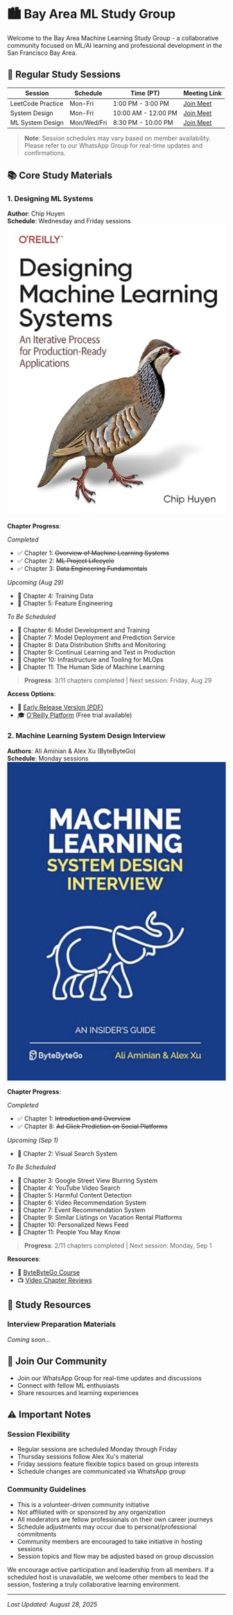 # 🏙️ Bay Area ML Study Group

Welcome to the Bay Area Machine Learning Study Group - a collaborative community focused on ML/AI learning and professional development in the San Francisco Bay Area.

## 📅 Regular Study Sessions

| Session | Schedule | Time (PT) | Meeting Link |
|---------|----------|-----------|--------------|
| LeetCode Practice | Mon-Fri | 1:00 PM - 3:00 PM | [Join Meet](https://meet.google.com/coj-xsef-aem) |
| System Design | Mon-Fri | 10:00 AM - 12:00 PM | [Join Meet](https://meet.google.com/coj-xsef-aem) |
| ML System Design | Mon/Wed/Fri | 8:30 PM - 10:00 PM | [Join Meet](https://meet.google.com/coj-xsef-aem) |

> **Note**: Session schedules may vary based on member availability. Please refer to our WhatsApp Group for real-time updates and confirmations.

## 📚 Core Study Materials

### 1. Designing ML Systems
**Author**: Chip Huyen  
**Schedule**: Wednesday and Friday sessions  
![Designing ML Systems](doc/DesignMLSystems.png)

**Chapter Progress**:

*Completed*
- ✅ Chapter 1: ~~Overview of Machine Learning Systems~~
- ✅ Chapter 2: ~~ML Project Lifecycle~~
- ✅ Chapter 3: ~~Data Engineering Fundamentals~~

*Upcoming (Aug 29)*
- 📅 Chapter 4: Training Data
- 📅 Chapter 5: Feature Engineering

*To Be Scheduled*
- 📘 Chapter 6: Model Development and Training
- 📘 Chapter 7: Model Deployment and Prediction Service
- 📘 Chapter 8: Data Distribution Shifts and Monitoring
- 📘 Chapter 9: Continual Learning and Test in Production
- 📘 Chapter 10: Infrastructure and Tooling for MLOps
- 📘 Chapter 11: The Human Side of Machine Learning

> **Progress**: 3/11 chapters completed | Next session: Friday, Aug 29

**Access Options**:
- 📖 [Early Release Version (PDF)](https://32931414.s21i.faiusr.com/61/ABUIABA9GAAglOm9ugYomtWegAU.pdf)
- 🎓 [O'Reilly Platform](https://learning.oreilly.com/library/view/designing-machine-learning/9781098107956/ch01.html) (Free trial available)

### 2. Machine Learning System Design Interview
**Authors**: Ali Aminian & Alex Xu (ByteByteGo)  
**Schedule**: Monday sessions  
![ML System Design Interview Guide](doc/MLSystemDesignInterviewInsidersGuide.png)

**Chapter Progress**:

*Completed*
- ✅ Chapter 1: ~~Introduction and Overview~~
- ✅ Chapter 8: ~~Ad Click Prediction on Social Platforms~~

*Upcoming (Sep 1)*
- 📅 Chapter 2: Visual Search System

*To Be Scheduled*
- 📘 Chapter 3: Google Street View Blurring System
- 📘 Chapter 4: YouTube Video Search
- 📘 Chapter 5: Harmful Content Detection
- 📘 Chapter 6: Video Recommendation System
- 📘 Chapter 7: Event Recommendation System
- 📘 Chapter 9: Similar Listings on Vacation Rental Platforms
- 📘 Chapter 10: Personalized News Feed
- 📘 Chapter 11: People You May Know

> **Progress**: 2/11 chapters completed | Next session: Monday, Sep 1


**Resources**:
- 🔗 [ByteByteGo Course](https://bytebytego.com/courses/machine-learning-system-design-interview/visual-search-system)
- 📺 [Video Chapter Reviews](https://www.youtube.com/playlist?list=PLlvnxKilk3aKx0oFua-HTtFf-d_inQ8Qn)

## 📖 Study Resources

### Interview Preparation Materials
*Coming soon...*

## 🤝 Join Our Community
- Join our WhatsApp Group for real-time updates and discussions
- Connect with fellow ML enthusiasts
- Share resources and learning experiences

## ⚠️ Important Notes

### Session Flexibility
- Regular sessions are scheduled Monday through Friday
- Thursday sessions follow Alex Xu's material
- Friday sessions feature flexible topics based on group interests
- Schedule changes are communicated via WhatsApp group

### Community Guidelines
- This is a volunteer-driven community initiative
- Not affiliated with or sponsored by any organization
- All moderators are fellow professionals on their own career journeys
- Schedule adjustments may occur due to personal/professional commitments
- Community members are encouraged to take initiative in hosting sessions
- Session topics and flow may be adjusted based on group discussion

We encourage active participation and leadership from all members. If a scheduled host is unavailable, we welcome other members to lead the session, fostering a truly collaborative learning environment.

---
*Last Updated: August 28, 2025*
